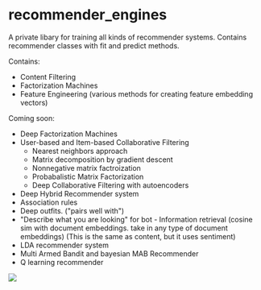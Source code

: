 # recommender_engines
A private libary for training all kinds of recommender systems. Contains recommender classes with fit and predict methods. 

Contains:
- Content Filtering
- Factorization Machines
- Feature Engineering (various methods for creating feature embedding vectors)

Coming soon:
- Deep Factorization Machines
- User-based and Item-based Collaborative Filtering
  * Nearest neighbors approach
  * Matrix decomposition by gradient descent
  * Nonnegative matrix factroization
  * Probabalistic Matrix Factorization
  * Deep Collaborative Filtering with autoencoders
- Deep Hybrid Recommender system
- Association rules
- Deep outfits. ("pairs well with")
- "Describe what you are looking" for bot - Information retrieval (cosine sim with document embeddings. take in any type of document embeddings) (This is the same as content, but it uses sentiment)
- LDA recommender system
- Multi Armed Bandit and bayesian MAB Recommender
 - Q learning recommender
 
 
![](https://media.giphy.com/media/CIJsP7PsWvZM4/giphy.gif)
